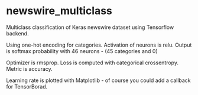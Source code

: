 # newswire_multiclass
Multiclass classification of Keras newswire dataset using Tensorflow backend. 

Using one-hot encoding for categories. 
Activation of neurons is relu. 
Output is softmax probability with 46 neurons - (45 categories and 0)

Optimizer is rmsprop. 
Loss is computed with categorical crossentropy. 
Metric is accuracy. 

Learning rate is plotted with Matplotlib - of course you could add a callback for TensorBorad. 
